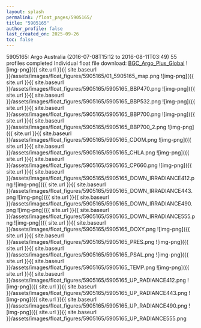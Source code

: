 ```yaml
---
layout: splash
permalink: /float_pages/5905165/
title: "5905165"
author_profile: false
last_created_on: 2025-09-26
toc: false
---
```

 
5905165: Argo Australia (2016-07-08T15:12 to 2016-08-11T03:49)
55 profiles completed
Individual float file download: [BGC_Argo_Plus_Global](https://ftp.soest.hawaii.edu/bgc_argo_plus/Individual_Floats/outliers_removed/5905165_Sprof_processed.nc)
![img-png]({{ site.url }}{{ site.baseurl }}/assets/images/float_figures/5905165/01_5905165_map.png
![img-png]({{ site.url }}{{ site.baseurl }}/assets/images/float_figures/5905165/5905165_BBP470.png
![img-png]({{ site.url }}{{ site.baseurl }}/assets/images/float_figures/5905165/5905165_BBP532.png
![img-png]({{ site.url }}{{ site.baseurl }}/assets/images/float_figures/5905165/5905165_BBP700.png
![img-png]({{ site.url }}{{ site.baseurl }}/assets/images/float_figures/5905165/5905165_BBP700_2.png
![img-png]({{ site.url }}{{ site.baseurl }}/assets/images/float_figures/5905165/5905165_CDOM.png
![img-png]({{ site.url }}{{ site.baseurl }}/assets/images/float_figures/5905165/5905165_CHLA.png
![img-png]({{ site.url }}{{ site.baseurl }}/assets/images/float_figures/5905165/5905165_CP660.png
![img-png]({{ site.url }}{{ site.baseurl }}/assets/images/float_figures/5905165/5905165_DOWN_IRRADIANCE412.png
![img-png]({{ site.url }}{{ site.baseurl }}/assets/images/float_figures/5905165/5905165_DOWN_IRRADIANCE443.png
![img-png]({{ site.url }}{{ site.baseurl }}/assets/images/float_figures/5905165/5905165_DOWN_IRRADIANCE490.png
![img-png]({{ site.url }}{{ site.baseurl }}/assets/images/float_figures/5905165/5905165_DOWN_IRRADIANCE555.png
![img-png]({{ site.url }}{{ site.baseurl }}/assets/images/float_figures/5905165/5905165_DOXY.png
![img-png]({{ site.url }}{{ site.baseurl }}/assets/images/float_figures/5905165/5905165_PRES.png
![img-png]({{ site.url }}{{ site.baseurl }}/assets/images/float_figures/5905165/5905165_PSAL.png
![img-png]({{ site.url }}{{ site.baseurl }}/assets/images/float_figures/5905165/5905165_TEMP.png
![img-png]({{ site.url }}{{ site.baseurl }}/assets/images/float_figures/5905165/5905165_UP_RADIANCE412.png
![img-png]({{ site.url }}{{ site.baseurl }}/assets/images/float_figures/5905165/5905165_UP_RADIANCE443.png
![img-png]({{ site.url }}{{ site.baseurl }}/assets/images/float_figures/5905165/5905165_UP_RADIANCE490.png
![img-png]({{ site.url }}{{ site.baseurl }}/assets/images/float_figures/5905165/5905165_UP_RADIANCE555.png

